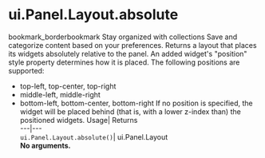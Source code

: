  
#  ui.Panel.Layout.absolute 
bookmark_borderbookmark Stay organized with collections  Save and categorize content based on your preferences.
Returns a layout that places its widgets absolutely relative to the panel. 
An added widget's "position" style property determines how it is placed. The following positions are supported:
- top-left, top-center, top-right
- middle-left, middle-right
- bottom-left, bottom-center, bottom-right
If no position is specified, the widget will be placed behind (that is, with a lower z-index than) the positioned widgets.
Usage| Returns  
---|---  
`ui.Panel.Layout.absolute()`| ui.Panel.Layout  
**No arguments.**
